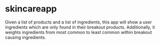 # skincareapp
Given a list of products and a list of ingredients, this app will show a user ingredients which are only found in their breakout products. Additionally, it weights ingredients from most common to least common within breakout causing ingredients.
